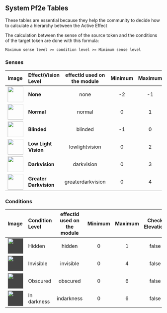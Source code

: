 ## System Pf2e Tables

These tables are essential because they help the community to decide how to calculate a hierarchy between the Active Effect

The calculation between the sense of the source token and the conditions of the target token are done with this formula: 

`Maximum sense level >= condition level >= Minimum sense level`

### Senses

| Image | Effect\Vision Level  | effectId used on the module | Minimum  | Maximum | Check Elevation | Condition |
|:------|:---------------------|:---------------------------:|:--------:|:-------:|:---------------:|:---------:|
|<img src="https://raw.githubusercontent.com/p4535992/conditional-visibility-new/main/src/icons/ae/light_01.jpg" alt="" style="height: 50px; width:50px;"></img> | **None** | none  | -2 | -1 | false | |
|<img src="https://raw.githubusercontent.com/p4535992/conditional-visibility-new/main/src/icons/ae/light_02.jpg" alt="" style="height: 50px; width:50px;"></img> | **Normal** | normal | 0 | 1 | false | |
|<img src="https://raw.githubusercontent.com/p4535992/conditional-visibility-new/main/src/icons/ae/affliction_24.jpg" alt="" style="height: 50px; width:50px;"></img> | **Blinded** | blinded | -1 | 0 | false | |
|<img src="https://raw.githubusercontent.com/p4535992/conditional-visibility-new/main/src/icons/ae/violet_09.jpg" alt="" style="height: 50px; width:50px;"></img> | **Low Light Vision** | lowlightvision | 0 | 2 | false | |
|<img src="https://raw.githubusercontent.com/p4535992/conditional-visibility-new/main/src/icons/ae/evil-eye-red-1.jpg" alt="" style="height: 50px; width:50px;"></img> | **Darkvision** | darkvision | 0 | 3 | false | |
|<img src="https://raw.githubusercontent.com/p4535992/conditional-visibility-new/main/src/icons/ae/evil-eye-eerie-1.jpg" alt="" style="height: 50px; width:50px;"></img> | **Greater Darkvision** | greaterdarkvision | 0 | 4 | false | |

### Conditions

| Image | Condition Level | effectId used on the module | Minimum  | Maximum | Check Elevation |
|:------|:----------------|:---------------------------:|:--------:|:-------:|:---------------:|
|<img src="https://raw.githubusercontent.com/p4535992/conditional-visibility-new/main/src/icons/hidden.svg" alt="" style="height: 50px; width:50px; background:#454545;"></img> | Hidden | hidden | 0 | 1 | false |
|<img src="https://raw.githubusercontent.com/p4535992/conditional-visibility-new/main/src/icons/invisible.svg" alt="" style="height: 50px; width:50px; background:#454545;"></img> | Invisible | invisible | 0 | 4 | false |
|<img src="https://raw.githubusercontent.com/p4535992/conditional-visibility-new/main/src/icons/obscured.svg" alt="" style="height: 50px; width:50px; background:#454545;"></img> | Obscured | obscured | 0 | 6 | false |
|<img src="https://raw.githubusercontent.com/p4535992/conditional-visibility-new/main/src/icons/indarkness.svg" alt="" style="height: 50px; width:50px; background:#454545;"></img> | In darkness | indarkness | 0 | 6 | false |
